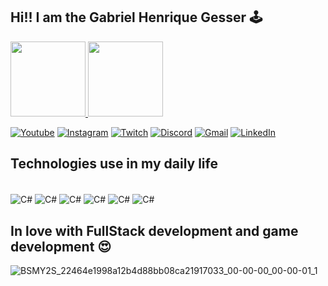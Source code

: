 ## Hi!! I am the Gabriel Henrique Gesser 🕹️

<div>
  <a href="https://github.com/GabrielHGesser">
  <img height="120em" src="https://github-readme-stats.vercel.app/api?username=GabrielHGesser&show_icons=true&theme=merko&include_all_commits=true&count_private=true"/>
  <img height="120em" src="https://github-readme-stats.vercel.app/api/top-langs/?username=GabrielHGesser&layout=compact&langs_count=7&theme=merko"/>
</div>

[![Youtube](https://img.shields.io/badge/YouTube-FF0000?style=for-the-badge&logo=youtube&logoColor=white)](https://www.youtube.com/channel/UC5kYFBmttQ6nixTvCU-ijrw)
[![Instagram](https://img.shields.io/badge/Instagram-E4405F?style=for-the-badge&logo=instagram&logoColor=white)](https://www.instagram.com/gessergabriel/)
[![Twitch](https://img.shields.io/badge/Twitch-9146FF?style=for-the-badge&logo=twitch&logoColor=white)](https://www.twitch.tv/dev_gabriel)
[![Discord](https://img.shields.io/badge/Discord-7289DA?style=for-the-badge&logo=discord&logoColor=white)](https://github.com/GabrielHGesser)
[![Gmail](https://img.shields.io/badge/Gmail-D14836?style=for-the-badge&logo=gmail&logoColor=white)](https://mail.google.com/mail/u/0/#inbox)
[![LinkedIn](https://img.shields.io/badge/LinkedIn-0077B5?style=for-the-badge&logo=linkedin&logoColor=white)](https://www.linkedin.com/feed/)


## Technologies use in my daily life
<div style="display: flex, gap: 8px"><br/>
    <img align="center" alt="C#" src="https://img.shields.io/badge/HTML5-E34F26?style=for-the-badge&logo=html5&logoColor=white"/>
    <img align="center" alt="C#" src="https://img.shields.io/badge/CSS3-1572B6?style=for-the-badge&logo=css3&logoColor=white"/>
    <img align="center" alt="C#" src="https://cdn.jsdelivr.net/gh/devicons/devicon/icons/tailwindcss/tailwindcss-original-wordmark.svg"/>
    <img align="center" alt="C#" src="https://img.shields.io/badge/JavaScript-F7DF1E?style=for-the-badge&logo=javascript&logoColor=black"/>
    <img align="center" alt="C#" src="https://img.shields.io/badge/TypeScript-007ACC?style=for-the-badge&logo=typescript&logoColor=white"/>
    <img align="center" alt="C#" src="https://img.shields.io/badge/Node.js-43853D?style=for-the-badge&logo=node.js&logoColor=white"/>
</div>

  
  
##  In love with FullStack development and game development 😍

  
![BSMY2S_22464e1998a12b4d88bb08ca21917033_00-00-00_00-00-01_1](https://user-images.githubusercontent.com/81266392/173652380-d03e5342-0407-4c8b-9f72-c1cfc391ab3e.gif)
  
  
